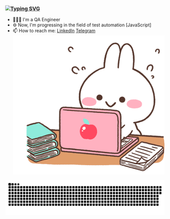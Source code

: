 
### <a href="https://git.io/typing-svg"><img src="https://readme-typing-svg.demolab.com?font=Fira+Code&duration=3000&pause=100&color=FFB1C0&random=false&width=435&lines=Hi+there+:);My+name+is+Svetlana" alt="Typing SVG" /></a>



- 👩🏻‍💻 I'm a QA Engineer
- ⚙️ Now, I'm progressing in the field of test automation [JavaScript]              
- 📫 How to reach me: [LinkedIn](https://www.linkedin.com/in/svetlana-yatskevich) [Telegram](https://t.me/qasvetlana) 
![](./rabbit.gif) 


![Snake animation](https://raw.githubusercontent.com/svyatskevich/svyatskevich/output/github-contribution-grid-snake-dark.svg)
  


